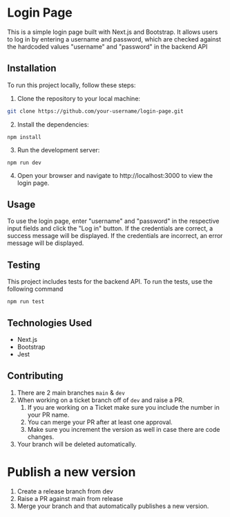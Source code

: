 # Login Page

This is a simple login page built with Next.js and Bootstrap. It allows users to log in by entering a username and password, which are checked against the hardcoded values "username" and "password" in the backend API

## Installation

To run this project locally, follow these steps:

1. Clone the repository to your local machine:

```bash
git clone https://github.com/your-username/login-page.git
```
2. Install the dependencies:

```
npm install

```
3. Run the development server:

```
npm run dev
```

4. Open your browser and navigate to http://localhost:3000 to view the login page.

## Usage

To use the login page, enter "username" and "password" in the respective input fields and click the "Log in" button. If the credentials are correct, a success message will be displayed. If the credentials are incorrect, an error message will be displayed.

## Testing

This project includes tests for the backend API. To run the tests, use the following command

```
npm run test
```

## Technologies Used
* Next.js
* Bootstrap
* Jest

## Contributing

1. There are 2 main branches `main` & `dev`
2. When working on a ticket branch off of `dev` and raise a PR.
    1. If you are working on a Ticket make sure you include the number in your PR name.
    2. You can merge your PR after at least one approval.
    3. Make sure you increment the version as well in case there are code changes.
3. Your branch will be deleted automatically.

# Publish a new version
1. Create a release branch from dev
2. Raise a PR against main from release
3. Merge your branch and that automatically publishes a new version.

